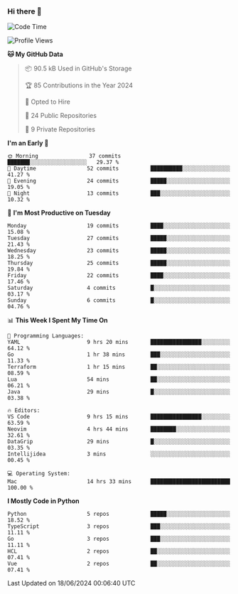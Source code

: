 ### Hi there 👋
<!--![visitors](https://visitor-badge.glitch.me/badge?page_id=d0zingcat)-->
<!--
**d0zingcat/d0zingcat** is a ✨ _special_ ✨ repository because its `README.md` (this file) appears on your GitHub profile.

Here are some ideas to get you started:

- 🔭 I’m currently working on ...
- 🌱 I’m currently learning ...
- 👯 I’m looking to collaborate on ...
- 🤔 I’m looking for help with ...
- 💬 Ask me about ...
- 📫 How to reach me: ...
- 😄 Pronouns: ...
- ⚡ Fun fact: ...
-->
<!--START_SECTION:waka-->
![Code Time](http://img.shields.io/badge/Code%20Time-3%2C619%20hrs%2046%20mins-blue)

![Profile Views](http://img.shields.io/badge/Profile%20Views-0-blue)

**🐱 My GitHub Data** 

> 📦 90.5 kB Used in GitHub's Storage 
 > 
> 🏆 85 Contributions in the Year 2024
 > 
> 💼 Opted to Hire
 > 
> 📜 24 Public Repositories 
 > 
> 🔑 9 Private Repositories 
 > 
**I'm an Early 🐤** 

```text
🌞 Morning                37 commits          ███████░░░░░░░░░░░░░░░░░░   29.37 % 
🌆 Daytime                52 commits          ██████████░░░░░░░░░░░░░░░   41.27 % 
🌃 Evening                24 commits          █████░░░░░░░░░░░░░░░░░░░░   19.05 % 
🌙 Night                  13 commits          ███░░░░░░░░░░░░░░░░░░░░░░   10.32 % 
```
📅 **I'm Most Productive on Tuesday** 

```text
Monday                   19 commits          ████░░░░░░░░░░░░░░░░░░░░░   15.08 % 
Tuesday                  27 commits          █████░░░░░░░░░░░░░░░░░░░░   21.43 % 
Wednesday                23 commits          █████░░░░░░░░░░░░░░░░░░░░   18.25 % 
Thursday                 25 commits          █████░░░░░░░░░░░░░░░░░░░░   19.84 % 
Friday                   22 commits          ████░░░░░░░░░░░░░░░░░░░░░   17.46 % 
Saturday                 4 commits           █░░░░░░░░░░░░░░░░░░░░░░░░   03.17 % 
Sunday                   6 commits           █░░░░░░░░░░░░░░░░░░░░░░░░   04.76 % 
```


📊 **This Week I Spent My Time On** 

```text
💬 Programming Languages: 
YAML                     9 hrs 20 mins       ████████████████░░░░░░░░░   64.12 % 
Go                       1 hr 38 mins        ███░░░░░░░░░░░░░░░░░░░░░░   11.33 % 
Terraform                1 hr 15 mins        ██░░░░░░░░░░░░░░░░░░░░░░░   08.59 % 
Lua                      54 mins             ██░░░░░░░░░░░░░░░░░░░░░░░   06.21 % 
Java                     29 mins             █░░░░░░░░░░░░░░░░░░░░░░░░   03.38 % 

🔥 Editors: 
VS Code                  9 hrs 15 mins       ████████████████░░░░░░░░░   63.59 % 
Neovim                   4 hrs 44 mins       ████████░░░░░░░░░░░░░░░░░   32.61 % 
DataGrip                 29 mins             █░░░░░░░░░░░░░░░░░░░░░░░░   03.35 % 
Intellijidea             3 mins              ░░░░░░░░░░░░░░░░░░░░░░░░░   00.45 % 

💻 Operating System: 
Mac                      14 hrs 33 mins      █████████████████████████   100.00 % 
```

**I Mostly Code in Python** 

```text
Python                   5 repos             █████░░░░░░░░░░░░░░░░░░░░   18.52 % 
TypeScript               3 repos             ███░░░░░░░░░░░░░░░░░░░░░░   11.11 % 
Go                       3 repos             ███░░░░░░░░░░░░░░░░░░░░░░   11.11 % 
HCL                      2 repos             ██░░░░░░░░░░░░░░░░░░░░░░░   07.41 % 
Vue                      2 repos             ██░░░░░░░░░░░░░░░░░░░░░░░   07.41 % 
```




 Last Updated on 18/06/2024 00:06:40 UTC
<!--END_SECTION:waka-->

